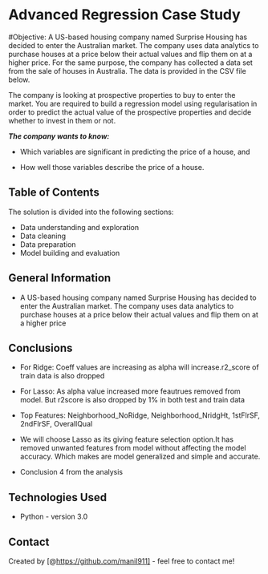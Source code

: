 # Advanced Regression Case Study
#Objective:
A US-based housing company named Surprise Housing has decided to enter the Australian market. The company uses data analytics to purchase houses at a price below their actual values and flip them on at a higher price. For the same purpose, the company has collected a data set from the sale of houses in Australia. The data is provided in the CSV file below.

 

The company is looking at prospective properties to buy to enter the market. You are required to build a regression model using regularisation in order to predict the actual value of the prospective properties and decide whether to invest in them or not.

 
***The company wants to know:***

- Which variables are significant in predicting the price of a house, and

- How well those variables describe the price of a house.


## Table of Contents
The solution is divided into the following sections: 
- Data understanding and exploration
- Data cleaning
- Data preparation
- Model building and evaluation



## General Information
- A US-based housing company named Surprise Housing has decided to enter the Australian market. The company uses data analytics to purchase houses at a price below their actual values and flip them on at a higher price


<!-- You don't have to answer all the questions - just the ones relevant to your project. -->

## Conclusions
- For Ridge: Coeff values are increasing as alpha will increase.r2_score of train data is also 
dropped
- For Lasso: As alpha value increased more feautrues removed from model. But r2score is also 
dropped by 1% in both test and train data 
- Top Features: Neighborhood_NoRidge, Neighborhood_NridgHt, 1stFlrSF, 2ndFlrSF,
OverallQual

- We will choose Lasso as its giving feature selection option.It has removed unwanted 
features from model without affecting the model accuracy. Which makes are model 
generalized and simple and accurate.
- Conclusion 4 from the analysis




## Technologies Used

- Python - version 3.0

<!-- As the libraries versions keep on changing, it is recommended to mention the version of library used in this project -->




## Contact
Created by [@https://github.com/manil911] - feel free to contact me!


<!-- Optional -->
<!-- ## License -->
<!-- This project is open source and available under the [... License](). -->

<!-- You don't have to include all sections - just the one's relevant to your project -->